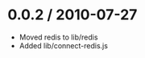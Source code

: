 
0.0.2 / 2010-07-27
==================

  * Moved redis to lib/redis
  * Added lib/connect-redis.js
